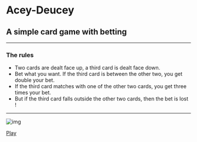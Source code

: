 # Acey-Deucey

## A simple card game with betting

---

### The rules

  - Two cards are dealt face up, a third card is dealt face down.
  - Bet what you want. If the third card is between the other two, you get double your bet.
  - If the third card matches with one of the other two cards, you get three times your bet.
  - But if the third card falls outside the other two cards, then the bet is lost !

---

![img](https://image.freepik.com/vecteurs-libre/affiche-verte-casino-jetons-poker-cartes-jeu-pieces-fond-casino-royal-vainqueur-succes_41737-363.jpg)

[Play](https://kevdanone.github.io/Acey-Deucey/)
